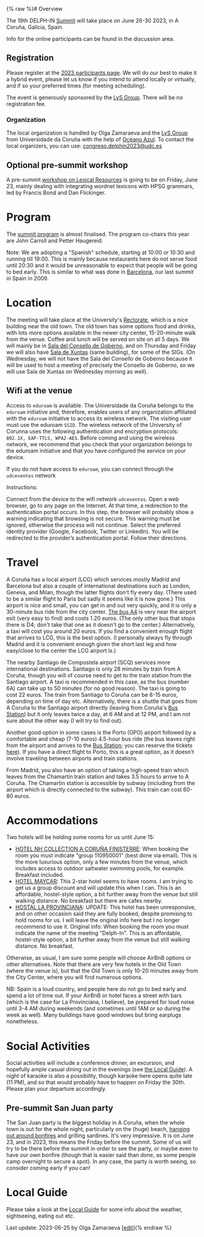{% raw %}# Overview

The 19th DELPH-IN [Summit](https://delph-in.github.io/docs/summits/SummitTop) will take place on June 26-30 2023, in A Coruña, Galicia, Spain.

Info for the online participants can be found in the discussion area.

## Registration

Please register at the [2023 participants page](https://delph-in.github.io/docs/summits/GaliciaParticipants).  We will do our best to make it a hybrid event, please let us know if you intend to attend locally or virtually, and if so your preferred times (for meeting scheduling).

The event is generously sponsored by the [LyS Group](http://www.grupolys.org/lys_en.html). There will be no registration fee.

### Organization
The local organization is handled by Olga Zamaraeva and the [LyS Group](http://www.grupolys.org/lys_en.html) from Universidade da Coruña with the help of [Océano Azul](https://oceano-azul.es/). To contact the local organizers, you can use: congreso.delphin2023@udc.es

## Optional pre-summit workshop

A pre-summit [workshop on Lexical Resources](https://delph-in.github.io/docs/summits/GaliciaLexicalResources) is going to be on Friday, June 23, mainly dealing with integrating wordnet lexicons with HPSG grammars, led by Francis Bond and Dan Flickinger.

# Program

The [summit program](https://github.com/delph-in/docs/wiki/GaliciaSchedule) is almost finalised. The program co-chairs this year are John Carroll and Petter Haugereid.

Note: We are adopting a "Spanish" schedule, starting at 10:00 or 10:30 and running till 19:00. This is mainly because restaurants here do not serve food until 20:30 and it would be unreasonable to expect that people will be going to bed early. This is similar to what was done in [Barcelona](https://delph-in.github.io/docs/summits/BarcelonaSchedule), our last summit in Spain in 2009.

# Location

The meeting will take place at the University's [Rectorate](https://goo.gl/maps/erV9Jsdfr3YUJ22f9), which is a nice building near the old town. The old town has some options food and drinks, with lots more options available in the newer city center, 15-20-minute walk from the venue. Coffee and lunch will be served on site on all 5 days. We will mainly be in [Sala del Consello de Goberno](https://www.udc.es/es/goberno/equipo_reitoral/xerencia/servizos/control-interno/inventario-e-patrimonio/patrimonio/sala_consello_goberno/), and on Thursday and Friday we will also have [Sala de Xuntas](https://www.udc.es/es/goberno/equipo_reitoral/xerencia/servizos/control-interno/inventario-e-patrimonio/patrimonio/sala_xuntas/) (same building), for some of the SIGs. (On Wednesday, we will not have the Sala del Consello de Goberno because it will be used to host a meeting of precisely the Consello de Goberno, so we will use Sala de Xuntas on Wednesday morning as well).

## Wifi at the venue

Access to `eduroam` is available. The Universidade da Coruña belongs to the `eduroam` initiative and, therefore, enables users of any organization affiliated with the `eduroam` initiative to access its wireless network. The visiting user must use the eduroam `SSID`. The wireless network of the University of Corunna uses the following authentication and encryption protocols: `802.1X, EAP-TTLS, WPA2-AES`. Before coming and using the wireless network, we recommend that you check that your organization belongs to the eduroam initiative and that you have configured the service on your device.

If you do not have access to `eduroam`, you can connect through the `udceventos` network

Instructions:

Connect from the device to the wifi network `udceventos`.
Open a web browser, go to any page on the Internet. At that time, a redirection to the authentication portal occurs. In this step, the browser will probably show a warning indicating that browsing is not secure. This warning must be ignored, otherwise the process will not continue.
Select the preferred identity provider (Google, Facebook, Twitter or LinkedIn). You will be redirected to the provider’s authentication portal. Follow their directions.

# Travel

A Coruña has a local airport (LCG) which services mostly Madrid and Barcelona but also a couple of international destinations such as London, Geneva, and Milan, though the latter flights don't fly every day. (There used to be a similar flight to Paris but sadly it seems like it is now gone.) This airport is nice and small, you can get in and out very quickly, and it is only a 30-minute bus ride from the city center. [The bus A4](https://moovitapp.com/index/es/transporte_p%C3%BAblico-line-A4-A_Coruna-2580-2414255-89827827-0) is very near the airport exit  (very easy to find) and costs 1.20 euros. (The only other bus that stops there is D4; don't take that one as it doesn't go to the center.) Alternatively, a taxi will cost you around 20 euros. If you find a convenient enough flight that arrives to LCG, this is the best option. (I personally always fly through Madrid and it is convenient enough given the short last leg and how easy/close to the center the LCG airport is.)

The nearby Santiago de Compostela airport (SCQ) services more international destinations. Santiago is only 28 minutes by train from A Coruña, though you will of course need to get to the train station from the Santiago airport. A taxi is recommended in this case, as the bus (number 6A) can take up to 50 minutes (for no good reason). The taxi is going to cost 22 euros. The train from Santiago to Coruña can be 8-15 euros, depending on time of day etc. Alternatively, there is a shuttle that goes from A Coruña to the Santiago airport directly (leaving from Coruña's [Bus Station](https://goo.gl/maps/tJbnY84f2UrrjcYSA)) but it only leaves twice a day, at 6 AM and at 12 PM, and I am not sure about the other way  (I will try to find out).

Another good option in some cases is the Porto (OPO) airport followed by a comfortable and cheap (7-10 euros) 4.5-hour bus ride (the bus leaves right from the airport and arrives to the [Bus Station](https://goo.gl/maps/tJbnY84f2UrrjcYSA); you can reserve the tickets [here](https://www.flixbus.co.uk/bus-routes/la-coruna-francisco-sa-carneiro-airport?_sp=6e992dd4-0fc4-4245-bcf4-1449a59d8e50.1668436920254&atb_pdid=a70b0321-e1c6-4117-ae2e-57016513c5a4&_ga=2.13750711.185378826.1668436886-1227310309.1668436886)). If you have a direct flight to Porto, this is a great option, as it doesn't involve traveling between airports and train stations. 

From Madrid, you also have an option of taking a high-speed train which leaves from the Chamartin train station and takes 3.5 hours to arrive to A Coruña. The Chamartin station is accessible by subway (including from the airport which is directly connected to the subway). This train can cost 60-80 euros.

# Accommodations

Two hotels will be holding some rooms for us until June 15:

- [HOTEL NH COLLECTION A CORUÑA FINISTERRE](https://www.nh-hotels.com/hotel/nh-collection-a-coruna-finisterre?campid=8435708&gclid=CjwKCAiA_vKeBhAdEiwAFb_nrcX0lVhcOVaiQPhuToHFQ8lBiWX9kuvrGLM6LjtjVqOUn46L7Qq86RoC_TQQAvD_BwE&gclsrc=aw.ds): When booking the room you must indicate "group 110950001" (best done via email). This is the more luxurious option, only a few minutes from the venue, which includes access to outdoor saltwater swimming pools, for example. Breakfast included. 
- [HOTEL MAYCAR](https://www.hotelmaycar.com/): This 2-star hotel seems to have rooms. I am trying to get us a group discount and will update this when I can. This is an affordable, hostel-style option, a bit further away from the venue but still walking distance. No breakfast but there are cafes nearby.
- [HOSTAL LA PROVINCIANA](http://www.laprovinciana.net/): UPDATE: This hotel has been unresponsive, and on other occasion said they are fully booked, despite promising to hold rooms for us. I will leave the original info here but I no longer recommend to use it. Original info: When booking the room you must indicate the name of the meeting "Delph-In". This is an affordable, hostel-style option, a bit further away from the venue but still walking distance. No breakfast.

Otherwise, as usual, I am sure some people will choose AirBnB options or other alternatives. Note that there are very few hotels in the Old Town (where the venue is), but that the Old Town is only 10-20 minutes away from the City Center, where you will find numerous options.

NB: Spain is a loud country, and people here do not go to bed early and spend a lot of time out. If your AirBnB or hotel faces a street with bars (which is the case for La Provinciana, I believe), be prepared for loud noise until 3-4 AM during weekends (and sometimes until 1AM or so during the week as well). Many buildings have good windows but bring earplugs nonetheless. 

# Social Activities

Social activities will include a conference dinner, an excursion, and hopefully ample casual dining out in the evenings (see [the Local Guide](https://github.com/delph-in/docs/wiki/GaliciaLocalGuide)). A night of karaoke is also a possibility, though karaoke here opens quite late (11 PM), and so that would probably have to happen on Friday the 30th. Please plan your departure accordingly. 

## Pre-summit San Juan party

The San Juan party is the biggest holiday in A Coruña, when the whole town is out for the whole night, particularly on the (huge) beach, [hanging out around bonfires](https://www.spain.info/es/agenda/hogueras-san-juan-a-coruna/) and grilling sardines. It's very impressive. It is on June 23, and in 2023, this means the Friday before the summit. Some of us will try to be there before the summit in order to see the party, or maybe even to have our own bonfire (though that is easier said than done, as some people camp overnight to secure a spot). In any case, the party is worth seeing, so consider coming early if you can! 

# Local Guide

Please take a look at the [Local Guide](https://delph-in.github.io/docs/summits/GaliciaLocalGuide) for some info about the weather, sightseeing, eating out etc.

Last update: 2023-06-25 by Olga Zamaraeva [[edit](https://github.com/delph-in/docs/wiki/GaliciaTop/_edit)]{% endraw %}